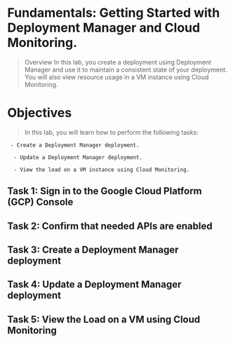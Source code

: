 # Fundamentals: Getting Started with Deployment Manager and Cloud Monitoring.

> Overview
        In this lab, you create a deployment using Deployment Manager and use it to maintain a consistent
        state of your deployment. You will also view resource usage in a VM instance using Cloud Monitoring.

# Objectives
> In this lab, you will learn how to perform the following tasks:

     - Create a Deployment Manager deployment.

      - Update a Deployment Manager deployment.

      - View the load on a VM instance using Cloud Monitoring.

## Task 1: Sign in to the Google Cloud Platform (GCP) Console

## Task 2: Confirm that needed APIs are enabled

## Task 3: Create a Deployment Manager deployment

## Task 4: Update a Deployment Manager deployment

## Task 5: View the Load on a VM using Cloud Monitoring
